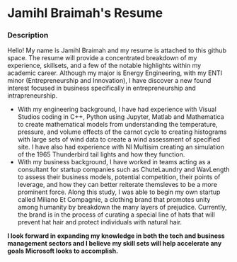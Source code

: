 # Jamihl Braimah's Resume
### Description
Hello! My name is Jamihl Braimah and my resume is attached to this github space. The resume will provide a concentrated breakdown of my experience, skillsets, and a few of the notable highlights within my academic career. Although my major is Energy Engineering, with my ENTI minor (Entrepreneurship and Innovation), I have discover a new found interest focused in business specifically in entrepreneurship and intrapreneurship. 
* With my engineering background, I have had experience with Visual Studios coding in C++, Python using Jupyter, Matlab and Mathematica to create mathematical models from understanding the temperature, pressure, and volume effects of the carnot cycle to creating histograms with large sets of wind data to create a wind assessment of specified site. I have also had experience with NI Multisim creating an simulation of the 1965 Thunderbird tail lights and how they function.
* With my business background, I have worked in teams acting as a consultant for startup companies such as ChuteLaundry and WavLength to assess their business models, potential competition, their points of leverage, and how they can better reiterate themsleves to be a more prominent force. Along this study, I was able to begin my own startup called Miliano Et Compagnie, a clothing brand that promotes unity among humanity by breakdown the many layers of prejudice. Currently, the brand is in the process of curating a special line of hats that will prevent hat hair and protect individuals with natural hair. 


**I look forward in expanding my knowledge in both the tech and business management sectors and I believe my skill sets will help accelerate any goals Microsoft looks to accomplish.**

